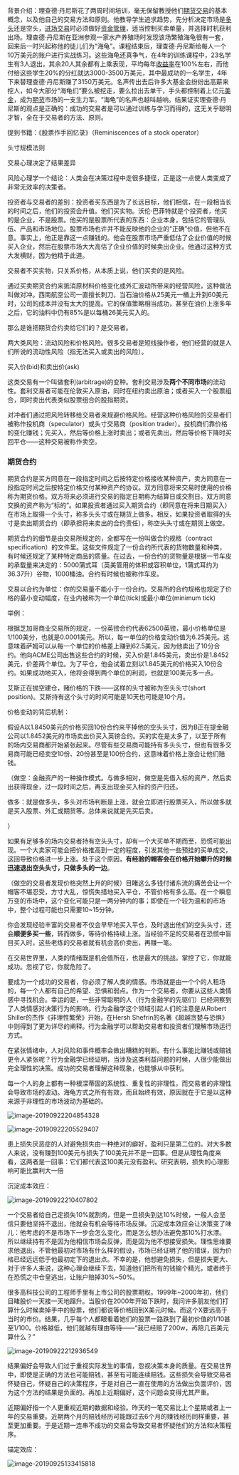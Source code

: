 背景介绍：理查德·丹尼斯花了两周时间培训，毫无保留教授他们[期货交易](https://baike.baidu.com/item/期货交易)的基本概念，以及他自己的交易方法和原则。他教导学生追求趋势，先分析决定市场是[多头](https://baike.baidu.com/item/多头)还是空头，[进场交易](https://baike.baidu.com/item/进场交易/5599392)时必须做好[资金管理](https://baike.baidu.com/item/资金管理)，适当控制买卖单量，并选择时机获利出场。理查德·丹尼斯在亚洲参观一家水产养殖场时发现该场繁殖海龟很有一套，回来后一时兴起称他的徒儿们为“海龟”。课程结束后，理查德·丹尼斯给每人一个10万美元的账户进行实战练习。这些海龟还真争气，在4年的训练课程中，23名学生有3人退出，其余20人其余都有上乘表现，平均每年[收益率](https://baike.baidu.com/item/收益率)在100%左右，而他付给这些学生20%的分红就达3000-3500万美元，其中最成功的一名学生，4年下来替理查德·丹尼斯赚了3150万美元。名声传出去后许多大基金会纷纷出高薪来挖人，如今大部分“海龟们”要么被挖走，要么拉出去单干，手头都控制着上亿元[美金](https://baike.baidu.com/item/美金/4309458)，成为[期货](https://baike.baidu.com/item/期货)市场的一支生力军。“海龟”的名声也越叫越响。结果证实理查德·丹尼斯的观点是正确的：成功的交易者是可以通过训练与学习而得的，这无关乎聪明才智，全在于交易者的方法、原则。



提到书籍：《股票作手回忆录》（Reminiscences of a stock operator）

头寸规模法则

交易心理决定了结果差异

风险心理学一个结论：人类会在决策过程中走很多捷径，正是这一点使人类变成了非常无效率的决策者。

投资者与交易者的差别：投资者买东西是为了长远目标，他们相信，在一段相当长的时间之后，他们的投资会升值。他们买实物。沃伦·巴菲特就是个投资者，他买的是企业，不是股票。他买的是股票所代表的东西：企业本身，包括它的管理队伍、产品和市场地位。股票市场也许并不能反映他的企业的“正确”价值，但他不在意。事实上，他正是靠这一点赚钱的。他会在股票市场严重低估了企业价值的时候买入企业，然后在股票市场大大高估了企业价值的时候卖出企业。他通过这种方式大发横财，因为他精于此道。

交易者不买实物，只关系价格，从本质上说，他们买卖的是风险。



通过买卖期货合约来抵消原材料价格变化或外汇波动所带来的经营风险，这种做法叫做对冲。西南航空公司一直擅长刺刀，当石油价格从25美元一桶上升到60美元时，公司的成本并没有太大的提高。它的保值策略相当成功，甚至在油价上涨多年之后，它的油料中仍有85%是以每桶26美元买入的。

那么是谁把期货合约卖给它们的？是交易者。



两大类风险：流动风险和价格风险。很多交易者是短线操作者，他们经营的就是人们所说的流动性风险（指无法买入或卖出的风险）。



买入价(bid)和卖出价(ask)



这类交易有一个叫做套利(arbitrage)的变种。套利交易涉及**两个不同市场**的流动性。套利交易者可能在伦敦买入原油，同时在纽约卖出原油；或者买入一个股票组合，同时卖出代表类似股票组合的股指期货。



对冲者们通过把风险转移给交易者来规避价格风险。经营这种价格风险的交易者们被称作投机商（speculator）或头寸交易商（position trader）。投机商们靠价格的变化赚钱；先买入，然后等价格上涨时卖出；或者先卖出，然后等价格下降时买回平仓——这种交易被称作卖空。



### 期货合约

期货合约是买方同意在一段指定时间之后按特定价格接收某种资产，卖方同意在一段指定时间之后按特定价格交付某种资产的协议。双方同意将来交易时使用的价格称为期货价格。双方将来必须进行交易的指定日期称为结算日或交割日。双方同意交换的资产称为“标的”。如果投资者通过买入期货合约（即同意在将来日期买入）在市场上取得一个头寸，称多头头寸或在期货上做多。相反，如果投资者取得的头寸是卖出期货合约（即承担将来卖出的合约责任），称空头头寸或在期货上做空。





期货合约的细节是由交易所规定的，全都写在一份叫做合约规格（contract specification）的文件里。这些文件规定了一份合约所代表的货物数量和种类，有时候还规定了某种特定商品的质量。在过去，一份合约的货物量是根据一节车皮的承载量来决定的：5000蒲式耳（英美管用的体积或容积单位，1蒲式耳约为36.37升）谷物，1000桶油。合约有时候也被称作车皮。



交易以合约为单位：你的交易量不能小于一份合约。交易所的合约规格也规定了价格的最小变动幅度，在业内被称为一个单位(tick)或最小单位(minimum tick)

举例：

根据芝加哥商业交易所的规定，一份英镑合约代表62500英镑，最小价格单位是1/100美分，也就是0.0001美元。所以，每一单位的价格变动价值为6.25美元。这意味着萨姆可以从每一个单位的价格差上赚到62.5美元，因为他卖出了10分合约。他向ACME公司出售这些合约的时候，买入价是1.845美元，卖出价是1.8452美元，价差两个单位。为了平仓，他会试着立刻以1.845美元的价格买入10份合约。如果成功地买入，他将会得到两个单位的利润，也就是100美元多一点。

艾斯正在抛空建仓，赌价格的下跌——这样的头寸被称为空头头寸(short position)。艾斯持有这个头寸的时间可能是10天也可能是10个月。





价格变动的背后机制：

假设A以1.8450美元的价格买回10份合约来平掉他的空头头寸，因为B正在提金融公司以1.8452美元的市场卖出价买入英镑合约。买的实在是太多了，以至于所有的场内交易商都开始紧张起来。尽管有些交易商可能持有多头头寸，但也有很多交易商可能已经卖空10份、20份甚至是100份合约，这意味着价格上涨会让他们赔钱。

（做空：金融资产的一种操作模式。与做多相对，做空是先借入标的资产，然后卖出获得现金，过一段时间之后，再支出现金买入标的资产归还。

做多：就是做多头，多头对市场判断是上涨，就会立即进行股票买入，所以做多就是买入股票、外汇或期货等。总体来说就是先买后卖。

）

如果有足够多的场内交易者持有空头头寸，却有一个大买单不期而至，恐慌可能出现。一个大卖家可能会把价格推高到一定的程度，引发其他一些预挂的买单成交，这回导致价格进一步上涨。处于这个原因，**有经验的帽客会在价格开始攀升的时候迅速退出空头头寸，只做多头的一边**。



（做空的交易者发现价格突然上升的时候）目睹这么多钱付诸东流的痛苦会让一个帽客不堪忍受，方寸大乱，惊慌失措地买入平仓，不管价格有多么高。在一个瞬息万变的市场中，这个变化可能只是一两分钟内的事；即使在一个较为温和的市场中，整个过程可能也只需要10~15分钟。

你会发现经验丰富的交易者不仅会早早地买入平仓，及时退出他们的空头头寸，还会**顺便多买一些**，转而做多，等待价格持续上涨。当经验不足的交易者在恐慌中盲目买入时，这些老练的交易者就有机会高价卖出，再赚一笔。



在交易世界里，人类的情绪既是机会值所在，也是最大的挑战。掌控了它，你就能成功。忽视了它，你就危险了。



要成为一个成功的交易者，你必须了解人类的情感。市场就是由一个个的人租场的，每一个人都有自己的希望、恐惧和弱点。作为一个交易者，你要从这些人类情感中寻找机会。幸运的是，一些非常聪明的人（行为金融学的先驱们）已经洞察到了人类情感对决策行为的影响。行为金融学这个领域引起人们的注意是从Robert Shiller的杰作《非理性繁荣》开始，在Hersh Shefrin的名著《超越贪婪与恐惧》中则得到了更为详尽的阐释。行为金融学可以帮助交易者和投资者们理解市场运行方式。



在紧张情绪中，人对风险和事件概率会做出糟糕的判断。有什么事能比赚钱或赔钱更令人紧张呢？行为金融学已经证明，当涉及这类利益问题的时候，人很少能做出完全理性的决策。成功的交易者理解这种现象，也能够从中获利。



每一个人的身上都有一种根深蒂固的系统性、重复性的非理性，而交易者的非理性会导致市场的波动。海龟方式之所有有效，而且始终有效，原因就在于它是以这种来源于非理性的市场波动为基础的。

![image-20190922204854328](assets/image-20190922204854328.png)



![image-20190922205529407](assets/image-20190922205529407.png)



患上损失厌恶症的人对避免损失由一种绝对的癖好，盈利只是第二位的。对大多数人来说，没有赚到100美元与损失了100美元并不是一回事。但是从理性角度来看，这两者是一回事：它们都代表这100美元没有盈利。研究表明，损失的心理影响可能比赢利大一倍



沉淀成本效应：

![image-20190922210407802](assets/image-20190922210407802.png)



一个交易者给自己定损失10%就割肉，但是一旦损失到达10%时候，一般人会坚信只要他坚持不退出，他就会有机会等待市场反弹。沉淀成本效应会让决策变了味儿：他考虑的不是市场下一步会怎么变化，而是怎么想办法避免那10%打水漂。所以继续持有不是因为他相信市场会反弹，而是因为他不想接受损失。理性思维要求他退出，不管他最初对市场有什么样的假设，市场已经证明了他的错误，因为价格已经远远低于他最初定下的退出点。不幸的是，他想避免损失，但是损失更大、对于许多人来说，这种心理会继续下去，知道他们把所有的钱输个精光，或者终于在恐慌之中仓皇逃出，让账户赔掉30%~50%。



很多高科技公司的工程师手里有上市公司的股票期权。1999年~2000年初，他们目睹股价一天接一天地蹿升。当股价在2000年开始下跌时，我问许多朋友他们打算什么时候卖掉手中的股票，他们都说等价格回到X美元时候。而这个X要远高于当时的市价。结果，几乎每个人都眼看着她们的股票一路跌到了最初价值的1/10甚至1/100。价格越低，他们就越有理由等待——“我已经赔了200w，再陪几百美元算什么？”



![image-20190922212936549](assets/image-20190922212936549.png)



结果偏好会导致人们过于重视实际发生的事情，忽视决策本身的质量。在交易世界中，即使是正确的方法也可能赔钱，甚至有可能连续赔钱。这些损失会导致交易者怀疑自己，怀疑自己的决策程序，于是对自己一直在使用的方法做出负面评价，因为这个方法的结果是负面的。再加上近期偏好，这个问题会变得尤其严重。



近期偏好指一个人更重视近期的数据和经验。昨天的一笔交易比上个星期或者上一年的交易重要。近期两个月的赔钱经历可能跟过去6个月的赚钱经历同样重要，甚至更加重要。于是近期一连串不成功的交易会导致交易者怀疑他们的方法和决策程序。



锚定效应：

![image-20190925133415818](assets/image-20190925133415818.png)